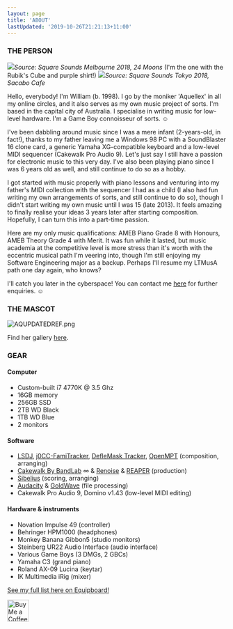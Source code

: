 ```yaml
---
layout: page
title: 'ABOUT'
lastUpdated: '2019-10-26T21:21:13+11:00'
---
```


### THE PERSON

<img src="/img/melb2018.jpg" />*Source: Square Sounds Melbourne 2018, 24 Moons* (I'm the one with the Rubik's Cube and purple shirt!)
<img src="/img/tokyo2018.jpg" />*Source: Square Sounds Tokyo 2018, Sacabo Cafe*
<br>

Hello, everybody! I'm William (b. 1998). I go by the moniker 'Aquellex' in all my online circles, and it also serves as my own music project of sorts. I'm based in the capital city of Australia. I specialise in writing music for low-level hardware. I'm a Game Boy connoisseur of sorts. &#9786;

I've been dabbling around music since I was a mere infant (2-years-old, in fact!), thanks to my father leaving me a Windows 98 PC with a SoundBlaster 16 clone card, a generic Yamaha XG-compatible keyboard and a low-level MIDI sequencer (Cakewalk Pro Audio 9). Let's just say I still have a passion for electronic music to this very day. I've also been playing piano since I was 6 years old as well, and still continue to do so as a hobby.

I got started with music properly with piano lessons and venturing into my father's MIDI collection with the sequencer I had as a child (I also had fun writing my own arrangements of sorts, and still continue to do so), though I didn't start writing my own music until I was 15 (late 2013). It feels amazing to finally realise your ideas 3 years later after starting composition. Hopefully, I can turn this into a part-time passion.

Here are my only music qualifications: AMEB Piano Grade 8 with Honours, AMEB Theory Grade 4 with Merit. It was fun while it lasted, but music academia at the competitive level is more stress than it's worth with the eccentric musical path I'm veering into, though I'm still enjoying my Software Engineering major as a backup. Perhaps I'll resume my LTMusA path one day again, who knows?

I'll catch you later in the cyberspace! You can contact me [here](mailto:aquellex@f0xpa.ws) for further enquiries. &#9786;

### THE MASCOT

![AQUPDATEDREF.png](/img/AQUPDATEDREF.png)

Find her gallery <a href="https://refsheet.net/aquellex/lindenmorsen" target="_blank">here</a>.

### GEAR

#### Computer

- Custom-built i7 4770K @ 3.5 Ghz
- 16GB memory
- 256GB SSD
- 2TB WD Black
- 1TB WD Blue
- 2 monitors

#### Software

- <a href="http://littlesounddj.com" target="_blank">LSDJ</a>, <a href="https://github.com/jimbo1qaz/j0CC-FamiTracker" target="_blank">j0CC-FamiTracker</a>, <a href="http://deflemask.com" target="_blank">DefleMask Tracker</a>, <a href="https://openmpt.org" target="_blank">OpenMPT</a> (composition, arranging)
- <a href="https://cakewalk.com" target="_blank">Cakewalk By BandLab</a> ∞ & <a href="https://renoise.com" target="_blank">Renoise</a> & <a href="https://reaper.fm" target="_blank">REAPER</a> (production)
- <a href="https://avid.com/sibelius" target="_blank">Sibelius</a> (scoring, arranging)
- <a href="http://audacityteam.org" target="_blank">Audacity</a> & <a href="https://goldwave.com" target="_blank">GoldWave</a> (file processing)
- Cakewalk Pro Audio 9, Domino v1.43 (low-level MIDI editing)

#### Hardware & instruments

- Novation Impulse 49 (controller)
- Behringer HPM1000 (headphones)
- Monkey Banana Gibbon5 (studio monitors)
- Steinberg UR22 Audio Interface (audio interface)
- Various Game Boys (3 DMGs, 2 GBCs)
- Yamaha C3 (grand piano)
- Roland AX-09 Lucina (keytar)
- IK Multimedia iRig (mixer)

<a href="https://equipboard.com/aquellex" target="_blank">See my full list here on Equipboard!</a>

<a href="https://ko-fi.com/A7873Q2W" target="_blank">
  <img style="border:0px;height:50px;" src="https://az743702.vo.msecnd.net/cdn/kofi2.png?v=0" alt="Buy Me a Coffee at ko-fi.com" />
</a>
